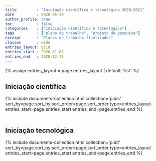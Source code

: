 ```yaml
---
title         : "Iniciação científica e tecnológica 2020–2021"
date          : 2020-05-20
author_profile: true
toc           : false
categories    : ["Iniciação científica e tecnológica"]
tags          : ["plano de trabalho", "projeto de pesquisa"]
excerpt       : "Planos de trabalho finalizados"
classes       : wide
entries_layout: grid
entries_start : 2020-01-01
entries_end   : 2020-12-31
---
```


{% assign entries_layout = page.entries_layout | default: 'list' %}

## Iniciação científica ##

<div class="entries-{{ entries_layout }}">
  {% include documents-collection.html collection='pibic' sort_by=page.sort_by sort_order=page.sort_order type=entries_layout entries_start=page.entries_start entries_end=page.entries_end %}
</div>

<div style="clear: both">&nbsp;</div>

## Iniciação tecnológica ##

<div class="entries-{{ entries_layout }}">
  {% include documents-collection.html collection='pibit' sort_by=page.sort_by sort_order=page.sort_order type=entries_layout entries_start=page.entries_start entries_end=page.entries_end %}
</div>

<div style="clear: both">&nbsp;</div>

